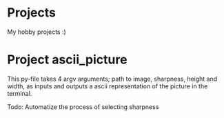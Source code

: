 # Projects
My hobby projects :)

# Project ascii_picture
This py-file takes 4 argv arguments; path to image, sharpness, height and width, as inputs and outputs a ascii representation of the picture in the terminal.

Todo: Automatize the process of selecting sharpness

